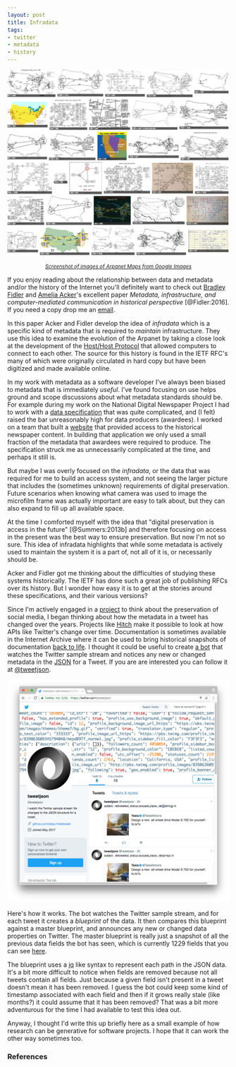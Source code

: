 ```yaml
---
layout: post
title: Infradata
tags:
- twitter
- metadata
- history
---
```



<img class="img-responsive" src="/images/arpanet.png"><br>
<div style="font-size: smaller; text-align: center;">
<em><a href="https://www.google.com/search?q=arpanet+map&amp;tbm=isch">Screenshot of images of Arpanet Maps from Google Images</a>
</em>
</div>

If you enjoy reading about the relationship between data and metadata and/or the
history of the Internet you'll definitely want to check out [Bradley Fidler] and
[Amelia Acker]'s excellent paper *Metadata, infrastructure, and
computer-mediated communication in historical perspective* [@Fidler:2016]. If
you need a copy drop me an [email].

In this paper Acker and Fidler develop the idea of *infradata* which is a
specific kind of metadata that is required to *maintain* infrastructure. They
use this idea to examine the evolution of the Arpanet by taking a close look at
the development of the [Host/Host Protocol] that allowed computers to connect to
each other. The source for this history is found in the IETF RFC's many of which
were originally circulated in hard copy but have been digitized and made
available online.

In my work with metadata as a software developer I've always been biased to
metadata that is immediately *useful*. I've found focusing on use helps ground
and scope discussions about what metadata standards should be. For example
during my work on the National Digital Newspaper Project I had to work with a
[data specification] that was quite complicated, and (I felt) raised the bar
unreasonably high for data producers (awardees). I worked on a team that built a
[website] that provided access to the historical newspaper content. In building
that application we only used a small fraction of the metadata that awardees
were required to produce. The specification struck me as unnecessarily
complicated at the time, and perhaps it still is. 

But maybe I was overly focused on the *infradata*, or the data that was required
for me to build an access system, and not seeing the larger picture that
includes the (sometimes unknown) requirements of digital preservation. Future
scenarios when knowing what camera was used to image the microfilm frame was
actually important are easy to talk about, but they can also expand to fill up
all available space.

At the time I comforted myself with the idea that "digital preservation is
access in the future" [@Summers:2013b] and therefore focusing on access in the
present was the best way to ensure preservation. But now I'm not so sure. This
idea of infradata highlights that while some metadata is actively used to
maintain the system it is a part of, not all of it is, or necessarily should be.

Acker and Fidler got me thinking about the difficulties of studying these
systems historically. The IETF has done such a great job of publishing RFCs over
its history. But I wonder how easy it is to get at the stories around these
specifications, and their various versions?

Since I'm actively engaged in a [project] to think about the preservation of
social media, I began thinking about how the metadata in a tweet has changed
over the years. Projects like [Hitch] make it possible to look at how APIs like
Twitter's change over time.  Documentation is sometimes available in the
Internet Archive where it can be used to bring historical snapshots of
documentation [back to life]. I thought it could be useful to create [a bot]
that watches the Twitter sample stream and notices any new or changed metadata
in the [JSON] for a Tweet. If you are are interested you can follow it at
[\@tweetjson]. 

<img class="img-responsive" src="/images/tweetjson.png">

Here's how it works. The bot watches the Twitter sample stream, and for each
tweet it creates a *blueprint* of the data. It then compares this blueprint
against a master blueprint, and announces any new or changed data properties on
Twitter. The master blueprint is really just a snapshot of all the previous data
fields the bot has seen, which is currently 1229 fields that you can see [here].

The blueprint uses a [jq] like syntax to represent each path in the JSON data.
It's a bit more difficult to notice when fields are removed because not all
tweets contain all fields. Just because a given field isn't present in a tweet
doesn't mean it has been removed. I guess the bot could keep some kind of
timestamp associated with each field and then if it grows really stale (like
months?) it could assume that it has been removed? That was a bit more
adventurous for the time I had available to test this idea out.

Anyway, I thought I'd write this up briefly here as a small example of how
research can be generative for software projects. I hope that it can work the
other way sometimes too.

### References

[Amelia Acker]: https://twitter.com/amelia_acker
[Bradley Fidler]: https://twitter.com/brfidler
[email]: mailto:ehs@pobox.com
[Host/Host Protocol]: https://www.rfc-editor.org/info/rfc6529
[data specification]: http://www.loc.gov/ndnp/guidelines/NDNP_201719TechNotes.pdf
[website]: https://chroniclingamerica.loc.gov
[back to life]: http://twitter-field-guide.apievangelist.com/tweets/
[Hitch]: https://www.hitchhq.com/
[JSON]: https://dev.twitter.com/overview/api/tweets
[a bot]: https://twitter.com/metatweet
[\@tweetjson]: https://twitter.com/tweetjson
[here]: https://github.com/edsu/metatweet/blob/master/blueprint.json
[project]: http://www.docnow.io
[jq]: https://stedolan.github.io/jq/
